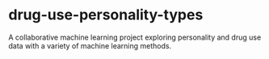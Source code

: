 # drug-use-personality-types
A collaborative machine learning project exploring personality and drug use data with a variety of machine learning methods.
